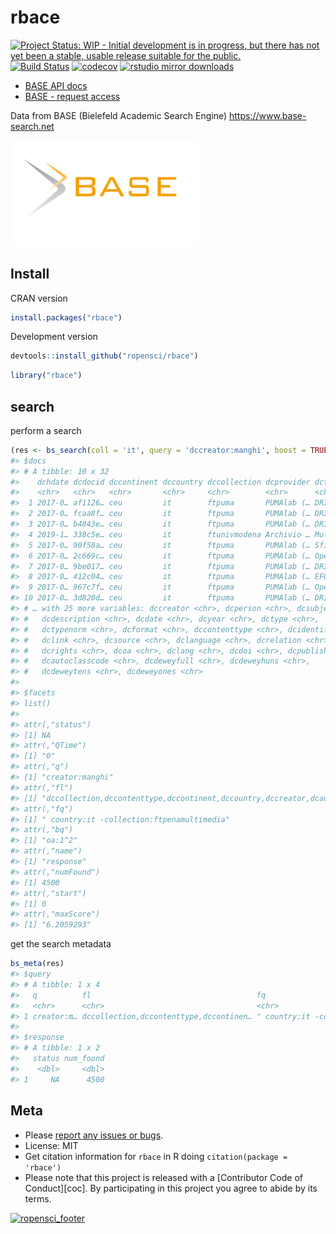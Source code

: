 rbace
=====



[![Project Status: WIP - Initial development is in progress, but there has not yet been a stable, usable release suitable for the public.](https://www.repostatus.org/badges/latest/wip.svg)](https://www.repostatus.org/#wip)
[![Build Status](https://travis-ci.org/ropensci/rbace.svg?branch=master)](https://travis-ci.org/ropensci/rbace)
[![codecov](https://codecov.io/gh/ropensci/rbace/branch/master/graph/badge.svg)](https://codecov.io/gh/ropensci/rbace)
[![rstudio mirror downloads](https://cranlogs.r-pkg.org/badges/rbace)](https://github.com/metacran/cranlogs.app)


* [BASE API docs][docs]
* [BASE - request access][token]

Data from BASE (Bielefeld Academic Search Engine) <https://www.base-search.net>

[<img src="inst/img/BASE_search_engine_logo.svg.png" width="300">](https://www.base-search.net)

## Install

CRAN version


```r
install.packages("rbace")
```

Development version


```r
devtools::install_github("ropensci/rbace")
```


```r
library("rbace")
```

## search

perform a search


```r
(res <- bs_search(coll = 'it', query = 'dccreator:manghi', boost = TRUE))
#> $docs
#> # A tibble: 10 x 32
#>    dchdate dcdocid dccontinent dccountry dccollection dcprovider dctitle
#>    <chr>   <chr>   <chr>       <chr>     <chr>        <chr>      <chr>  
#>  1 2017-0… af1126… ceu         it        ftpuma       PUMAlab (… DRIVER…
#>  2 2017-0… fcaa8f… ceu         it        ftpuma       PUMAlab (… DRIVER…
#>  3 2017-0… b4843e… ceu         it        ftpuma       PUMAlab (… DRIVER…
#>  4 2019-1… 338c5e… ceu         it        ftunivmodena Archivio … Multi-…
#>  5 2017-0… 90f58a… ceu         it        ftpuma       PUMAlab (… Sfide …
#>  6 2017-0… 2c669c… ceu         it        ftpuma       PUMAlab (… OpenAI…
#>  7 2017-0… 9be017… ceu         it        ftpuma       PUMAlab (… DRIVER…
#>  8 2017-0… 412c04… ceu         it        ftpuma       PUMAlab (… EFG191…
#>  9 2017-0… 967c7f… ceu         it        ftpuma       PUMAlab (… OpenAI…
#> 10 2017-0… 3d820d… ceu         it        ftpuma       PUMAlab (… DRIVER…
#> # … with 25 more variables: dccreator <chr>, dcperson <chr>, dcsubject <chr>,
#> #   dcdescription <chr>, dcdate <chr>, dcyear <chr>, dctype <chr>,
#> #   dctypenorm <chr>, dcformat <chr>, dccontenttype <chr>, dcidentifier <chr>,
#> #   dclink <chr>, dcsource <chr>, dclanguage <chr>, dcrelation <chr>,
#> #   dcrights <chr>, dcoa <chr>, dclang <chr>, dcdoi <chr>, dcpublisher <chr>,
#> #   dcautoclasscode <chr>, dcdeweyfull <chr>, dcdeweyhuns <chr>,
#> #   dcdeweytens <chr>, dcdeweyones <chr>
#> 
#> $facets
#> list()
#> 
#> attr(,"status")
#> [1] NA
#> attr(,"QTime")
#> [1] "0"
#> attr(,"q")
#> [1] "creator:manghi"
#> attr(,"fl")
#> [1] "dccollection,dccontenttype,dccontinent,dccountry,dccreator,dcauthorid,dcdate,dcdescription,dcdocid,dcdoi,dcformat,dcidentifier,dclang,dclanguage,dclink,dcperson,dcpublisher,dcrights,dcsource,dcsubject,dctitle,dcyear,dctype,dcclasscode,dctypenorm,dcdeweyfull,dcdeweyhuns,dcdeweytens,dcdeweyones,dcautoclasscode,dcrelation,dccontributor,dccoverage,dchdate,dcoa,dcrightsnorm"
#> attr(,"fq")
#> [1] " country:it -collection:ftpenamultimedia"
#> attr(,"bq")
#> [1] "oa:1^2"
#> attr(,"name")
#> [1] "response"
#> attr(,"numFound")
#> [1] 4500
#> attr(,"start")
#> [1] 0
#> attr(,"maxScore")
#> [1] "6.2059293"
```

get the search metadata


```r
bs_meta(res)
#> $query
#> # A tibble: 1 x 4
#>   q          fl                                     fq                     start
#>   <chr>      <chr>                                  <chr>                  <dbl>
#> 1 creator:m… dccollection,dccontenttype,dccontinen… " country:it -collect…     0
#> 
#> $response
#> # A tibble: 1 x 2
#>   status num_found
#>    <dbl>     <dbl>
#> 1     NA      4500
```


## Meta

* Please [report any issues or bugs](https://github.com/ropensci/rbace/issues).
* License: MIT
* Get citation information for `rbace` in R doing `citation(package = 'rbace')`
* Please note that this project is released with a [Contributor Code of Conduct][coc].
By participating in this project you agree to abide by its terms.

[![ropensci_footer](https://ropensci.org/public_images/github_footer.png)](https://ropensci.org)

[docs]: https://www.base-search.net/about/download/base_interface.pdf
[token]: https://www.base-search.net/about/en/contact.php

